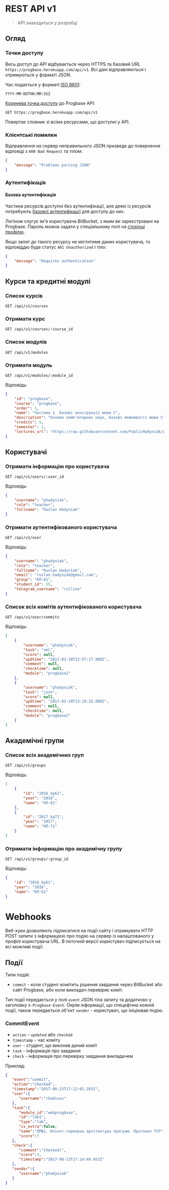 # REST API v1

> API знаходиться у розробці

## Огляд

### Точки доступу

Весь доступ до API відбувається через HTTPS та базовий URL `https://progbase.herokuapp.com/api/v1`. 
Всі дані відправляються і отримуються у форматі JSON.

Час подається у форматі [ISO 8601][date-iso]:

```
YYYY-MM-DDTHH:MM:SSZ
```

[Коренева точка доступу][api-root] до Progbase API:

```
GET https://progbase.herokuapp.com/api/v1
```

Повертає словник зі всіма ресурсами, що доступні у API.

### Клієнтські помилки

Відправлення на сервер неправильного JSON призведе до повернення відповіді з `400 Bad Request` та тілом:

```json
{
    "message": "Problems parsing JSON"
}
```

### Аутентифікація

#### Базова аутентифікація

Частина ресурсів доступні без аутентифікації, але деякі із ресурсів потребують [базової аутентифікації][basic-auth] для доступу до них. 

Логіном слугує ім'я користувача BitBucket, з яким ви зареєстровані на Progbase. 
Пароль можна задати у спеціальному полі на [сторінці профілю][pb-profile].

Якщо запит до такого ресурсу не міститиме даних користувача, то відповіддю буде статус `401 Unauthorized` і тіло:

```json
{
    "message": "Requires authentication"
}
```


## Курси та кредитні модулі

### Список курсів

`GET /api/v1/courses`

### Отримати курс

`GET /api/v1/courses/:course_id`

### Список модулів

`GET /api/v1/modules`

### Отримати модуль

`GET /api/v1/modules/:module_id`

Відповідь:

```json
{
    "id": "progbase",
    "course": "progbase",
    "order": 1,
    "name": "Частина 1. Базові конструкції мови С",
    "description": "Основи комп'ютерних наук, базові можливості мови С",
    "credits": 5,
    "semester": 1,
    "lectures_url": "https://raw.githubusercontent.com/PublicHadyniak/progbase/master/pb1/lectures.md"
}
```

## Користувачі

### Отримати інформацію про користувача

`GET /api/v1/users/:user_id`

Відповідь:

```json
{
    "username": "phadyniak",
    "role": "teacher",
    "fullname": "Ruslan Hadyniak"
}
```

### Отримати аутентифікованого користувача

`GET /api/v1/user`

Відповідь:

```json
{
    "username": "phadyniak",
    "role": "teacher",
    "fullname": "Ruslan Hadyniak",
    "email": "ruslan.hadyniak@gmail.com",
    "group": "КП-61",
    "student_id": 15,
    "telegram_username": "rulline"
}
```

### Список всіх комітів аутентифікованого користувача

`GET /api/v1/user/commits`

Відповідь:

```json
[
    {
        "username": "phadyniak",
        "task": "xml",
        "score": null,
        "updtime": "2017-03-18T12:57:17.000Z",
        "comment": null,
        "checktime": null,
        "module": "progbase2"
    },
    {
        "username": "phadyniak",
        "task": "json",
        "score": null,
        "updtime": "2017-03-18T13:19:25.000Z",
        "comment": null,
        "checktime": null,
        "module": "progbase2"
    }
]
```

## Академічні групи

### Список всіх академічних груп

`GET /api/v1/groups`

Відповідь:

```json
[
    {
        "id": "2016_kp61",
        "year": "2016",
        "name": "КП-61"
    },
    {
        "id": "2017_kp71",
        "year": "2017",
        "name": "КП-71"
    }
]
```

### Отримати інформацію про академічну групу

`GET /api/v1/groups/:group_id`

Відповідь:

```json
{
    "id": "2016_kp61",
    "year": "2016",
    "name": "КП-61"
}
```

# Webhooks 

Веб-хуки дозволяють підписатися на події сайту і отримувати HTTP POST запити з інформацією про подію на сервер із налаштованого у профілі користувача URL. В поточній версії користувач підписується на всі можливі події.

## Події

Типи подій:

* `commit` - коли студент комітить рішення завдання через BitBucket або сайт Progbase, або коли викладач перевіряє коміт.

Тип події передається у полі `event` JSON тіла запиту та додатково у заголовку `X-Progbase-Event`. Окрім інформації, що специфічна кожній події, також передається об'єкт `sender` - користувач, що ініціював подію.

### CommitEvent

* `action` - `updated` або `checked`
* `timestamp` - час коміту
* `user` - студент, що виконав даний коміт
* `task` - інформація про завдання
* `check` - інформація про перевірку завдання викладачем

Приклад:

```json
{
   "event":"commit",
   "action":"checked",
   "timestamp":"2017-08-23T17:12:01.283Z",
   "user":{
      "username":"rhadinus"
   },
   "task":{
      "module_id":"webprogbase",
      "id":"lab1",
      "type":"lab",
      "is_extra":false,
      "name":"ЛР№1. Клієнт-серверна архітектура програм. Протокол TCP",
      "score":7
   },
   "check":{
      "comment":"Checked!",
      "score":3,
      "timestamp":"2017-08-23T17:14:40.453Z"
   },
   "sender":{
      "username":"phadyniak"
   }
}
```

[api-root]: https://progbase.herokuapp.com/api/v1
[basic-auth]: https://docs.oracle.com/cd/E24191_01/common/tutorials/authn_http_basic.html
[pb-profile]: /profile 
[date-iso]: https://en.wikipedia.org/wiki/ISO_8601
